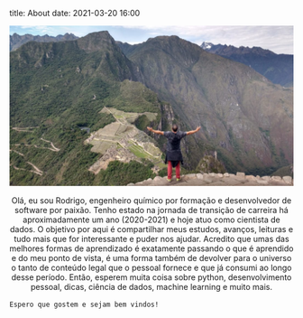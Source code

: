 title: About
date: 2021-03-20 16:00

![profile][profile_foto]

<p align="center">
    Olá, eu sou Rodrigo, engenheiro químico por formação e desenvolvedor de software por paixão. Tenho estado na jornada de transição de carreira há aproximadamente um ano (2020-2021) e hoje atuo como cientista de dados.
    O objetivo por aqui é compartilhar meus estudos, avanços, leituras e tudo mais que for interessante e puder nos ajudar. Acredito que umas das melhores formas de aprendizado é exatamente passando o que é aprendido e do meu ponto de vista, é uma forma também de devolver para o universo o tanto de conteúdo legal que o pessoal fornece e que já consumi ao longo desse período.
    Então, esperem muita coisa sobre python, desenvolvimento pessoal, dicas, ciência de dados, machine learning e muito mais.

    Espero que gostem e sejam bem vindos!
</p>
    
[profile_foto]:../images/profile.jpg